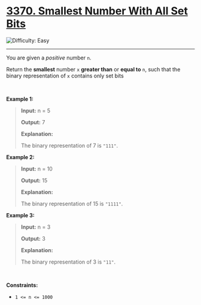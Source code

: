 <h1><a href="https://leetcode.com/problems/smallest-number-with-all-set-bits?envType=daily-question&envId=2025-10-29">3370. Smallest Number With All Set Bits</a></h1>

![Difficulty: Easy](https://img.shields.io/badge/Easy-46c6c2)

---

<p>You are given a <em>positive</em> number <code>n</code>.</p>

<p>Return the <strong>smallest</strong> number <code>x</code> <strong>greater than</strong> or <strong>equal to</strong> <code>n</code>, such that the binary representation of <code>x</code> contains only <span data-keyword="set-bit">set bits</span></p>

<p>&nbsp;</p>
<p><strong class="example">Example 1:</strong></p>

><p><strong>Input:</strong> <span class="example-io">n = 5</span></p>
>
><p><strong>Output:</strong> <span class="example-io">7</span></p>
>
><p><strong>Explanation:</strong></p>
>
><p>The binary representation of 7 is <code>&quot;111&quot;</code>.</p>

<p><strong class="example">Example 2:</strong></p>

><p><strong>Input:</strong> <span class="example-io">n = 10</span></p>
>
><p><strong>Output:</strong> <span class="example-io">15</span></p>
>
><p><strong>Explanation:</strong></p>
>
><p>The binary representation of 15 is <code>&quot;1111&quot;</code>.</p>

<p><strong class="example">Example 3:</strong></p>

><p><strong>Input:</strong> <span class="example-io">n = 3</span></p>
>
><p><strong>Output:</strong> <span class="example-io">3</span></p>
>
><p><strong>Explanation:</strong></p>
>
><p>The binary representation of 3 is <code>&quot;11&quot;</code>.</p>

<p>&nbsp;</p>
<p><strong>Constraints:</strong></p>

<ul>
	<li><code>1 &lt;= n &lt;= 1000</code></li>
</ul>
